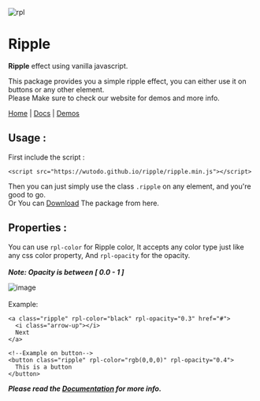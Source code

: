 ![rpl](https://github.com/WuToDo/Ripple/assets/75528637/136ddedd-8924-48f6-9759-80020e1aff81)

# Ripple
**Ripple** effect using vanilla javascript.

This package provides you a simple ripple effect, you can either use it on buttons or any other element.
<br/>
Please Make sure to check our website for demos and more info.

[Home](https://wutodo.github.io/ripple) | [Docs](https://wutodo.github.io/ripple/docs) | [Demos](https://wutodo.github.io/ripple/demos)

## Usage :
First include the script :
<br />
```
<script src="https://wutodo.github.io/ripple/ripple.min.js"></script>
```
Then you can just simply use the class `.ripple` on any element, and you're good to go.
<br/>
Or You can [Download](https://github.com/WuToDo/Ripple/archive/refs/heads/main.zip) The package from here.

## Properties :
You can use `rpl-color` for Ripple color, It accepts any color type just like any css color property,
And `rpl-opacity` for the opacity.
<br />
<br />
***Note: Opacity is between [ 0.0 - 1 ]***

![image](https://github.com/WuToDo/Ripple/assets/75528637/5acf7a6e-133c-4639-aa3d-8a099371b5be)
<br/>
<br/>
Example:
<br/>
```
<a class="ripple" rpl-color="black" rpl-opacity="0.3" href="#">
  <i class="arrow-up"></i>
  Next
</a>

<!--Example on button-->
<button class="ripple" rpl-color="rgb(0,0,0)" rpl-opacity="0.4">
  This is a button
</button>
```
***Please read the [Documentation](https://wutodo.github.io/ripple/docs) for more info.***

